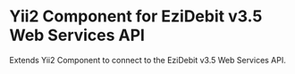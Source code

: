 # Yii2 Component for EziDebit v3.5 Web Services API
Extends Yii2 Component to connect to the EziDebit v3.5 Web Services API.
